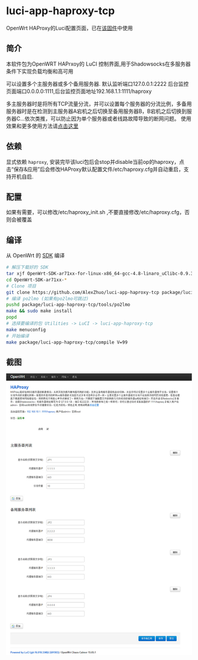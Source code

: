 # luci-app-haproxy-tcp
OpenWrt HAProxy的Luci配置页面，已在[该固件][A]中使用

简介
---

本软件包为OpenWRT HAPrxoy的 LuCI 控制界面,用于Shadowsocks在多服务器条件下实现负载均衡和高可用

可以设置多个主服务器或多个备用服务器. 默认监听端口127.0.0.1:2222 后台监控页面端口0.0.0.0:1111,后台监控页面地址192.168.1.1:1111/haproxy

多主服务器时是将所有TCP流量分流，并可以设置每个服务器的分流比例，多备用服务器时是在检测到主服务器A宕机之后切换至备用服务器B，B宕机之后切换到服务器C...依次类推，可以防止因为单个服务器或者线路故障导致的断网问题。
使用效果和更多使用方法请[点击这里][A]


依赖
---

显式依赖 `haproxy`, 安装完毕该luci包后会stop并disable当前op的haproxy，点击“保存&应用”后会修改HAProxy默认配置文件/etc/haproxy.cfg并自动重启，支持开机自启.


配置
---

如果有需要，可以修改/etc/haproxy_init.sh ,不要直接修改/etc/haproxy.cfg，否则会被覆盖 

编译
---

从 OpenWrt 的 [SDK][openwrt-sdk] 编译
```bash
# 解压下载好的 SDK
tar xjf OpenWrt-SDK-ar71xx-for-linux-x86_64-gcc-4.8-linaro_uClibc-0.9.33.2.tar.bz2
cd OpenWrt-SDK-ar71xx-*
# Clone 项目
git clone https://github.com/AlexZhuo/luci-app-haproxy-tcp package/luci-app-haproxy-tcp
# 编译 po2lmo (如果有po2lmo可跳过)
pushd package/luci-app-haproxy-tcp/tools/po2lmo
make && sudo make install
popd
# 选择要编译的包 Utilities -> LuCI -> luci-app-haproxy-tcp
make menuconfig
# 开始编译
make package/luci-app-haproxy-tcp/compile V=99
```


截图
---
![](https://github.com/AlexZhuo/BreakwallOpenWrt/raw/master/screenshots/haproxy.jpg)

[A]: http://www.right.com.cn/forum/thread-198649-1-1.html
[openwrt-sdk]: http://wiki.openwrt.org/doc/howto/obtain.firmware.sdk


